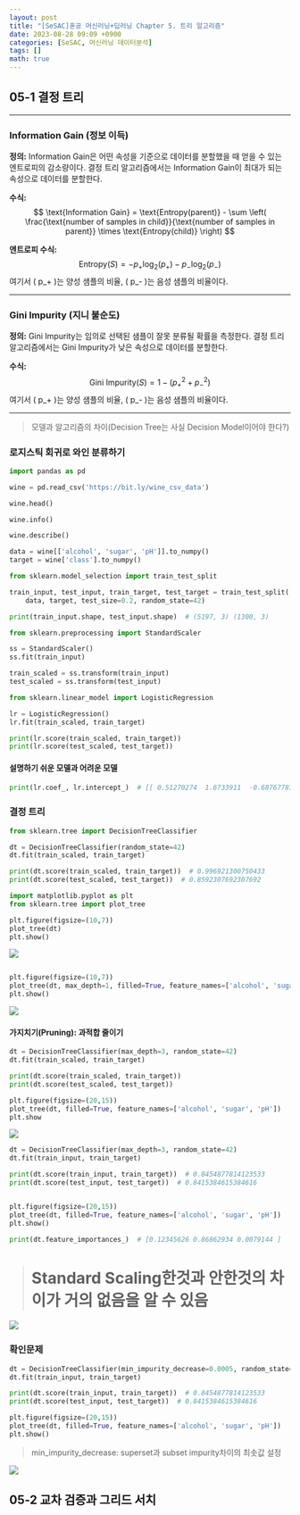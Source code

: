 ```yaml
---
layout: post
title: "[SeSAC]혼공 머신러닝+딥러닝 Chapter 5. 트리 알고리즘"
date: 2023-08-28 09:09 +0900
categories: [SeSAC, 머신러닝 데이터분석]
tags: []
math: true
---
```


## 05-1 결정 트리

---

### Information Gain (정보 이득)

**정의:** 
Information Gain은 어떤 속성을 기준으로 데이터를 분할했을 때 얻을 수 있는 엔트로피의 감소량이다. 결정 트리 알고리즘에서는 Information Gain이 최대가 되는 속성으로 데이터를 분할한다.

**수식:** 
$$
\text{Information Gain} = \text{Entropy(parent)} - \sum \left( \frac{\text{number of samples in child}}{\text{number of samples in parent}} \times \text{Entropy(child)} \right)
$$

**엔트로피 수식:** 
$$
\text{Entropy}(S) = -p_+ \log_2(p_+) - p_- \log_2(p_-)
$$
여기서 \( p_+ \)는 양성 샘플의 비율, \( p_- \)는 음성 샘플의 비율이다.

---

### Gini Impurity (지니 불순도)

**정의:** 
Gini Impurity는 임의로 선택된 샘플이 잘못 분류될 확률을 측정한다. 결정 트리 알고리즘에서는 Gini Impurity가 낮은 속성으로 데이터를 분할한다.

**수식:** 
$$
\text{Gini Impurity}(S) = 1 - (p_+^2 + p_-^2)
$$
여기서 \( p_+ \)는 양성 샘플의 비율, \( p_- \)는 음성 샘플의 비율이다.

---


> 모델과 알고리즘의 차이(Decision Tree는 사실 Decision Model이어야 한다?)


### 로지스틱 회귀로 와인 분류하기
```python
import pandas as pd

wine = pd.read_csv('https://bit.ly/wine_csv_data')

wine.head()

wine.info()

wine.describe()

data = wine[['alcohol', 'sugar', 'pH']].to_numpy()
target = wine['class'].to_numpy()

from sklearn.model_selection import train_test_split

train_input, test_input, train_target, test_target = train_test_split(
    data, target, test_size=0.2, random_state=42)

print(train_input.shape, test_input.shape)  # (5197, 3) (1300, 3)

from sklearn.preprocessing import StandardScaler

ss = StandardScaler()
ss.fit(train_input)

train_scaled = ss.transform(train_input)
test_scaled = ss.transform(test_input)

from sklearn.linear_model import LogisticRegression

lr = LogisticRegression()
lr.fit(train_scaled, train_target)

print(lr.score(train_scaled, train_target))
print(lr.score(test_scaled, test_target))
```

#### 설명하기 쉬운 모델과 어려운 모델
```python
print(lr.coef_, lr.intercept_)  # [[ 0.51270274  1.6733911  -0.68767781]] [1.81777902]
```
### 결정 트리
```python
from sklearn.tree import DecisionTreeClassifier

dt = DecisionTreeClassifier(random_state=42)
dt.fit(train_scaled, train_target)

print(dt.score(train_scaled, train_target))  # 0.996921300750433
print(dt.score(test_scaled, test_target))  # 0.8592307692307692

import matplotlib.pyplot as plt
from sklearn.tree import plot_tree

plt.figure(figsize=(10,7))
plot_tree(dt)
plt.show()
```
![](https://i.imgur.com/q7RHGsL.png)

```python

plt.figure(figsize=(10,7))
plot_tree(dt, max_depth=1, filled=True, feature_names=['alcohol', 'sugar', 'pH'])
plt.show()
```

![](https://i.imgur.com/ZgEWQvr.png)

#### 가지치기(Pruning): 과적합 줄이기

```python
dt = DecisionTreeClassifier(max_depth=3, random_state=42)
dt.fit(train_scaled, train_target)

print(dt.score(train_scaled, train_target))
print(dt.score(test_scaled, test_target))

plt.figure(figsize=(20,15))
plot_tree(dt, filled=True, feature_names=['alcohol', 'sugar', 'pH'])
plt.show
```

![](https://i.imgur.com/WNvTRqG.png)


```python
dt = DecisionTreeClassifier(max_depth=3, random_state=42)
dt.fit(train_input, train_target)

print(dt.score(train_input, train_target))  # 0.8454877814123533
print(dt.score(test_input, test_target))  # 0.8415384615384616


plt.figure(figsize=(20,15))
plot_tree(dt, filled=True, feature_names=['alcohol', 'sugar', 'pH'])
plt.show()

print(dt.feature_importances_)  # [0.12345626 0.86862934 0.0079144 ]
```

> # Standard Scaling한것과 안한것의 차이가 거의 없음을 알 수 있음

![](https://i.imgur.com/gGDfZqt.png)

### 확인문제
```python
dt = DecisionTreeClassifier(min_impurity_decrease=0.0005, random_state=42)
dt.fit(train_input, train_target)

print(dt.score(train_input, train_target))  # 0.8454877814123533
print(dt.score(test_input, test_target))  # 0.8415384615384616

plt.figure(figsize=(20,15))
plot_tree(dt, filled=True, feature_names=['alcohol', 'sugar', 'pH'])
plt.show()
```

> min_impurity_decrease: superset과 subset impurity차이의 최솟값 설정

![](https://i.imgur.com/TFJF0SP.png)


## 05-2 교차 검증과 그리드 서치
